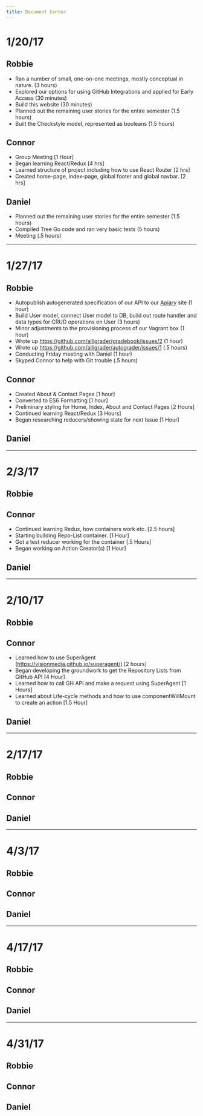 ```yaml
---
title: Document Center
---
```


# 1/20/17

## Robbie

- Ran a number of small, one-on-one meetings, mostly conceptual in nature. (3 hours)
- Explored our options for using GitHub Integrations and applied for Early Access (30 minutes)
- Build this website (30 minutes)
- Planned out the remaining user stories for the entire semester (1.5 hours)
- Built the Checkstyle model, represented as booleans (1.5 hours)

## Connor

- Group Meeting [1 Hour]
- Began learning React/Redux [4 hrs]
- Learned structure of project including how to use React Router [2 hrs]
- Created home-page, index-page, global footer and global navbar. [2 hrs]

## Daniel

- Planned out the remaining user stories for the entire semester (1.5 hours)
- Compiled Tree Go code and ran very basic tests (5 hours)
- Meeting (.5 hours)

----------------------

# 1/27/17

## Robbie

- Autopublish autogenerated specification of our API to our [Apiary](docs.alligrader.apiary.io) site (1 hour)
- Build User model, connect User model to DB, build out route handler and data types for CRUD operations on User (3 hours)
- Minor adjustments to the provisioning process of our Vagrant box (1 hour)
- Wrote up https://github.com/alligrader/gradebook/issues/2 (1 hour)
- Wrote up https://github.com/alligrader/autograder/issues/1 (.5 hours)
- Conducting Friday meeting with Daniel (1 hour)
- Skyped Connor to help with Git trouble (.5 hours)

## Connor

- Created About & Contact Pages [1 hour]
- Converted to ES6 Formatting [1 hour]
- Preliminary styling for Home, Index, About and Contact Pages [2 Hours]
- Continued learning React/Redux [3 Hours]
- Began researching reducers/showing state for next Issue [1 Hour]

## Daniel

---------------------

# 2/3/17

## Robbie

## Connor

- Continued learning Redux, how containers work etc. [2.5 hours]
- Starting building Repo-List container. [1 Hour]
- Got a test reducer working for the container [.5 Hours]
- Began working on Action Creator(s) [1 Hour]

## Daniel

----------------------

# 2/10/17

## Robbie

## Connor

- Learned how to use SuperAgent (https://visionmedia.github.io/superagent/) [2 hours]
- Began developing the groundwork to get the Repository Lists from GitHub API [4 Hour]
- Learned how to call GH API and make a request using SuperAgent [1 Hours]
- Learned about Life-cycle methods and how to use componentWillMount to create an action [1.5 Hour]

## Daniel

----------------------
# 2/17/17

## Robbie

## Connor

## Daniel

----------------------

# 4/3/17

## Robbie

## Connor

## Daniel

-----------------

# 4/17/17

## Robbie

## Connor

## Daniel

--------------

# 4/31/17

## Robbie

## Connor

## Daniel
